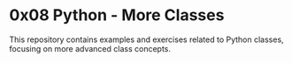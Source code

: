 # 0x08 Python - More Classes

This repository contains examples and exercises related to Python classes, focusing on more advanced class concepts.

